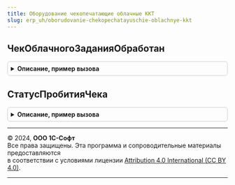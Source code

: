 ```yaml
---
title: Оборудование чекопечатающие облачные ККТ
slug: erp_uh/oborudovanie-chekopechatayuschie-oblachnye-kkt
---
```



## ЧекОблачногоЗаданияОбработан
<details style="margin: 1em 0; padding: 0.5em; border: 1px solid #ccc; border-radius: 6px;">

<summary style="font-weight: bold; cursor: pointer;">Описание, пример вызова</summary>

```bsl

// Выполняет операции после обработки облачного задания
//
// Параметры:
//  ДокументОперации - ДокументСсылка - Документ-основание.
//  Касса - СправочникСсылка.ПодключаемоеОборудование - подключаемое оборудование.
//  ПараметрыОперации - Структура
//  ОбъектОбработан - Булево
Процедура ЧекОблачногоЗаданияОбработан(ДокументОперации, Касса, ПараметрыОперации, ОбъектОбработан) Экспорт
```

Пример вызова
```bsl
ОборудованиеЧекопечатающиеОблачныеККТ.ЧекОблачногоЗаданияОбработан(ДокументОперации, Касса, ПараметрыОперации, ОбъектОбработан) 
```
</details>

## СтатусПробитияЧека
<details style="margin: 1em 0; padding: 0.5em; border: 1px solid #ccc; border-radius: 6px;">

<summary style="font-weight: bold; cursor: pointer;">Описание, пример вызова</summary>

```bsl

Функция СтатусПробитияЧека(ДокументОперации) Экспорт
```

Пример вызова
```bsl
Результат = ОборудованиеЧекопечатающиеОблачныеККТ.СтатусПробитияЧека(ДокументОперации) 
```
</details>

---

© 2024, **ООО 1С-Софт**  
Все права защищены. Эта программа и сопроводительные материалы предоставляются  
в соответствии с условиями лицензии [Attribution 4.0 International (CC BY 4.0)](https://creativecommons.org/licenses/by/4.0/legalcode).

---
